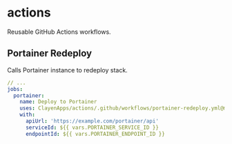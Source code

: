 # actions
Reusable GitHub Actions workflows.

## Portainer Redeploy

Calls Portainer instance to redeploy stack.

```yml
// ...
jobs:
  portainer:
    name: Deploy to Portainer
    uses: ClayenApps/actions/.github/workflows/portainer-redeploy.yml@main
    with:
      apiUrl: 'https://example.com/portainer/api'
      serviceId: ${{ vars.PORTAINER_SERVICE_ID }}
      endpointId: ${{ vars.PORTAINER_ENDPOINT_ID }}
```
